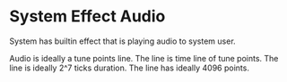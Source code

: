 # System Effect Audio

System has builtin effect that is playing audio to system user.

Audio is ideally a tune points line.
The line is time line of tune points.
The line is ideally 2^7 ticks duration.
The line has ideally 4096 points.